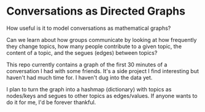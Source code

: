 # Conversations as Directed Graphs

How useful is it to model conversations as mathematical graphs?

Can we learn about how groups communicate by looking at how frequently they change topics, how many people contribute to a given topic, the content of a topic, and the segues (edges) between topics?

This repo currently contains a graph of the first 30 minutes of a conversation I had with some friends.  It's a side project I find interesting but haven't had much time for.  I haven't dug into the data yet.

I plan to turn the graph into a hashmap (dictionary) with topics as nodes/keys and segues to other topics as edges/values.  If anyone wants to do it for me, I'd be forever thankful.
